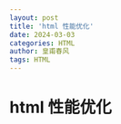 ```yaml
---
layout: post
title: 'html 性能优化'
date: 2024-03-03
categories: HTML
author: 皇甫春风
tags: HTML
---
```


# html 性能优化